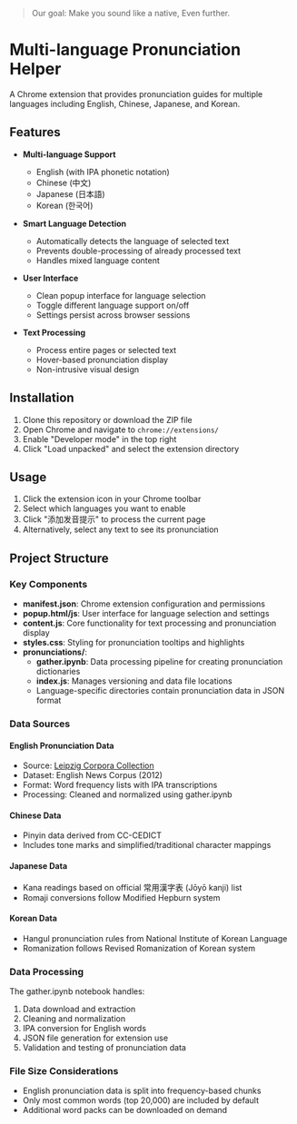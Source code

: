 > Our goal: Make you sound like a native, Even further.

# Multi-language Pronunciation Helper

A Chrome extension that provides pronunciation guides for multiple languages including English, Chinese, Japanese, and Korean.

## Features

- **Multi-language Support**
  - English (with IPA phonetic notation)
  - Chinese (中文)
  - Japanese (日本語)
  - Korean (한국어)

- **Smart Language Detection**
  - Automatically detects the language of selected text
  - Prevents double-processing of already processed text
  - Handles mixed language content

- **User Interface**
  - Clean popup interface for language selection
  - Toggle different language support on/off
  - Settings persist across browser sessions

- **Text Processing**
  - Process entire pages or selected text
  - Hover-based pronunciation display
  - Non-intrusive visual design

## Installation

1. Clone this repository or download the ZIP file
2. Open Chrome and navigate to `chrome://extensions/`
3. Enable "Developer mode" in the top right
4. Click "Load unpacked" and select the extension directory

## Usage

1. Click the extension icon in your Chrome toolbar
2. Select which languages you want to enable
3. Click "添加发音提示" to process the current page
4. Alternatively, select any text to see its pronunciation

## Project Structure

### Key Components

- **manifest.json**: Chrome extension configuration and permissions
- **popup.html/js**: User interface for language selection and settings
- **content.js**: Core functionality for text processing and pronunciation display
- **styles.css**: Styling for pronunciation tooltips and highlights
- **pronunciations/**: 
  - **gather.ipynb**: Data processing pipeline for creating pronunciation dictionaries
  - **index.js**: Manages versioning and data file locations
  - Language-specific directories contain pronunciation data in JSON format

### Data Sources

#### English Pronunciation Data
- Source: [Leipzig Corpora Collection](https://wortschatz.uni-leipzig.de/en/download/English)
- Dataset: English News Corpus (2012)
- Format: Word frequency lists with IPA transcriptions
- Processing: Cleaned and normalized using gather.ipynb

#### Chinese Data
- Pinyin data derived from CC-CEDICT
- Includes tone marks and simplified/traditional character mappings

#### Japanese Data
- Kana readings based on official 常用漢字表 (Jōyō kanji) list
- Romaji conversions follow Modified Hepburn system

#### Korean Data
- Hangul pronunciation rules from National Institute of Korean Language
- Romanization follows Revised Romanization of Korean system

### Data Processing

The gather.ipynb notebook handles:
1. Data download and extraction
2. Cleaning and normalization
3. IPA conversion for English words
4. JSON file generation for extension use
5. Validation and testing of pronunciation data

### File Size Considerations
- English pronunciation data is split into frequency-based chunks
- Only most common words (top 20,000) are included by default
- Additional word packs can be downloaded on demand

</file>
